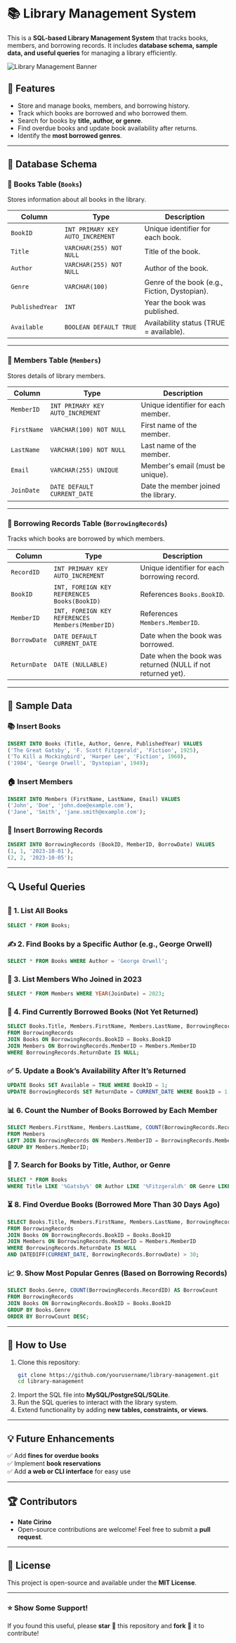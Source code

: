 # 📚 Library Management System

This is a **SQL-based Library Management System** that tracks books, members, and borrowing records. It includes **database schema, sample data, and useful queries** for managing a library efficiently.

![Library Management Banner](https://user-images.githubusercontent.com/yourusername/library-banner.png)

## 📌 Features
- Store and manage books, members, and borrowing history.
- Track which books are borrowed and who borrowed them.
- Search for books by **title, author, or genre**.
- Find overdue books and update book availability after returns.
- Identify the **most borrowed genres**.

---

## 📂 Database Schema

### 📘 Books Table (`Books`)
Stores information about all books in the library.

| Column         | Type             | Description                           |
|---------------|-----------------|---------------------------------------|
| `BookID`      | `INT PRIMARY KEY AUTO_INCREMENT` | Unique identifier for each book. |
| `Title`       | `VARCHAR(255) NOT NULL` | Title of the book. |
| `Author`      | `VARCHAR(255) NOT NULL` | Author of the book. |
| `Genre`       | `VARCHAR(100)`   | Genre of the book (e.g., Fiction, Dystopian). |
| `PublishedYear` | `INT`          | Year the book was published. |
| `Available`   | `BOOLEAN DEFAULT TRUE` | Availability status (TRUE = available). |

---

### 🧑 Members Table (`Members`)
Stores details of library members.

| Column       | Type             | Description |
|-------------|-----------------|-------------|
| `MemberID`  | `INT PRIMARY KEY AUTO_INCREMENT` | Unique identifier for each member. |
| `FirstName` | `VARCHAR(100) NOT NULL` | First name of the member. |
| `LastName`  | `VARCHAR(100) NOT NULL` | Last name of the member. |
| `Email`     | `VARCHAR(255) UNIQUE` | Member's email (must be unique). |
| `JoinDate`  | `DATE DEFAULT CURRENT_DATE` | Date the member joined the library. |

---

### 🔄 Borrowing Records Table (`BorrowingRecords`)
Tracks which books are borrowed by which members.

| Column        | Type             | Description |
|--------------|-----------------|-------------|
| `RecordID`   | `INT PRIMARY KEY AUTO_INCREMENT` | Unique identifier for each borrowing record. |
| `BookID`     | `INT, FOREIGN KEY REFERENCES Books(BookID)` | References `Books.BookID`. |
| `MemberID`   | `INT, FOREIGN KEY REFERENCES Members(MemberID)` | References `Members.MemberID`. |
| `BorrowDate` | `DATE DEFAULT CURRENT_DATE` | Date when the book was borrowed. |
| `ReturnDate` | `DATE (NULLABLE)` | Date when the book was returned (NULL if not returned yet). |

---

## 📝 Sample Data

### 📚 Insert Books
```sql
INSERT INTO Books (Title, Author, Genre, PublishedYear) VALUES
('The Great Gatsby', 'F. Scott Fitzgerald', 'Fiction', 1925),
('To Kill a Mockingbird', 'Harper Lee', 'Fiction', 1960),
('1984', 'George Orwell', 'Dystopian', 1949);
```

### 🏠 Insert Members
```sql
INSERT INTO Members (FirstName, LastName, Email) VALUES
('John', 'Doe', 'john.doe@example.com'),
('Jane', 'Smith', 'jane.smith@example.com');
```

### 🔄 Insert Borrowing Records
```sql
INSERT INTO BorrowingRecords (BookID, MemberID, BorrowDate) VALUES
(1, 1, '2023-10-01'),
(2, 2, '2023-10-05');
```

---

## 🔍 Useful Queries

### 📜 1. List All Books
```sql
SELECT * FROM Books;
```

### ✍️ 2. Find Books by a Specific Author (e.g., George Orwell)
```sql
SELECT * FROM Books WHERE Author = 'George Orwell';
```

### 📆 3. List Members Who Joined in 2023
```sql
SELECT * FROM Members WHERE YEAR(JoinDate) = 2023;
```

### 📖 4. Find Currently Borrowed Books (Not Yet Returned)
```sql
SELECT Books.Title, Members.FirstName, Members.LastName, BorrowingRecords.BorrowDate
FROM BorrowingRecords
JOIN Books ON BorrowingRecords.BookID = Books.BookID
JOIN Members ON BorrowingRecords.MemberID = Members.MemberID
WHERE BorrowingRecords.ReturnDate IS NULL;
```

### ✅ 5. Update a Book’s Availability After It’s Returned
```sql
UPDATE Books SET Available = TRUE WHERE BookID = 1;
UPDATE BorrowingRecords SET ReturnDate = CURRENT_DATE WHERE BookID = 1 AND MemberID = 1;
```

### 📊 6. Count the Number of Books Borrowed by Each Member
```sql
SELECT Members.FirstName, Members.LastName, COUNT(BorrowingRecords.RecordID) AS BooksBorrowed
FROM Members
LEFT JOIN BorrowingRecords ON Members.MemberID = BorrowingRecords.MemberID
GROUP BY Members.MemberID;
```

### 🔎 7. Search for Books by Title, Author, or Genre
```sql
SELECT * FROM Books
WHERE Title LIKE '%Gatsby%' OR Author LIKE '%Fitzgerald%' OR Genre LIKE '%Fiction%';
```

### ⏳ 8. Find Overdue Books (Borrowed More Than 30 Days Ago)
```sql
SELECT Books.Title, Members.FirstName, Members.LastName, BorrowingRecords.BorrowDate
FROM BorrowingRecords
JOIN Books ON BorrowingRecords.BookID = Books.BookID
JOIN Members ON BorrowingRecords.MemberID = Members.MemberID
WHERE BorrowingRecords.ReturnDate IS NULL
AND DATEDIFF(CURRENT_DATE, BorrowingRecords.BorrowDate) > 30;
```

### 📈 9. Show Most Popular Genres (Based on Borrowing Records)
```sql
SELECT Books.Genre, COUNT(BorrowingRecords.RecordID) AS BorrowCount
FROM BorrowingRecords
JOIN Books ON BorrowingRecords.BookID = Books.BookID
GROUP BY Books.Genre
ORDER BY BorrowCount DESC;
```

---

## 🚀 How to Use
1. Clone this repository:
   ```bash
   git clone https://github.com/yourusername/library-management.git
   cd library-management
   ```
2. Import the SQL file into **MySQL/PostgreSQL/SQLite**.
3. Run the SQL queries to interact with the library system.
4. Extend functionality by adding **new tables, constraints, or views**.

---

## 💡 Future Enhancements
✅ Add **fines for overdue books**  
✅ Implement **book reservations**  
✅ Add **a web or CLI interface** for easy use  

---

## 🏆 Contributors
- **Nate Cirino**  
- Open-source contributions are welcome! Feel free to submit a **pull request**.  

---

## 📜 License
This project is open-source and available under the **MIT License**.

---

### ⭐ Show Some Support!
If you found this useful, please **star** 🌟 this repository and **fork** 🍴 it to contribute!  
